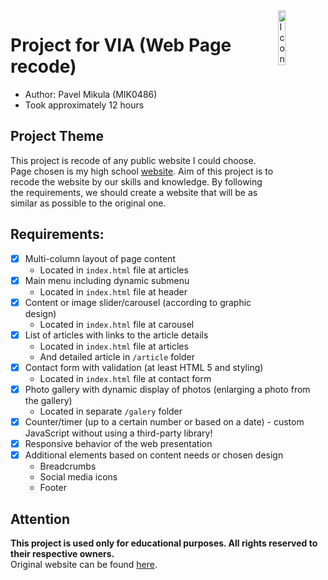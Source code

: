 <img width="15%" src="assets/img/logo-alone.png" align="right" alt="Icon">

# Project for VIA (Web Page recode)
- Author: Pavel Mikula (MIK0486)
- Took approximately 12 hours

## Project Theme
This project is recode of any public website I could choose. Page chosen is my high school [website](https://www.spsehavirov.cz/).
Aim of this project is to recode the website by our skills and knowledge. By following the
requirements, we should create a website that will be as similar as possible to the original one.

## Requirements:
- [x] Multi-column layout of page content
  - Located in `index.html` file at articles
- [x] Main menu including dynamic submenu
  - Located in `index.html` file at header 
- [x] Content or image slider/carousel (according to graphic design)
  - Located in `index.html` file at carousel 
- [x] List of articles with links to the article details
  - Located in `index.html` file at articles
  - And detailed article in `/article` folder
- [x] Contact form with validation (at least HTML 5 and styling)
  - Located in `index.html` file at contact form 
- [x] Photo gallery with dynamic display of photos (enlarging a photo from the gallery)
  - Located in separate `/galery` folder 
- [x] Counter/timer (up to a certain number or based on a date) - custom JavaScript without using a third-party library!
- [x] Responsive behavior of the web presentation
- [x] Additional elements based on content needs or chosen design
  - Breadcrumbs 
  - Social media icons
  - Footer

## Attention
**This project is used only for educational purposes. All rights reserved to their respective owners.**<br>
Original website can be found [here](https://www.spsehavirov.cz/).
